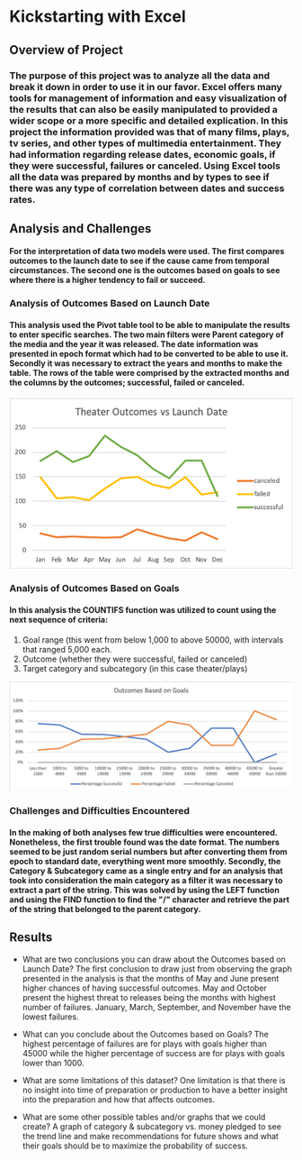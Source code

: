 # Kickstarting with Excel

## Overview of Project

### The purpose of this project was to analyze all the data and break it down in order to use it in our favor. Excel offers many tools for management of information and easy visualization of the results that can also be easily manipulated to provided a wider scope or a more specific and detailed explication. In this project the information provided was that of many films, plays, tv series, and other types of multimedia entertainment. They had information regarding release dates, economic goals, if they were successful, failures or canceled. Using Excel tools all the data was prepared by months and by types to see if there was any type of correlation between dates and success rates.  

## Analysis and Challenges

#### For the interpretation of data two models were used. The first compares outcomes to the launch date to see if the cause came from temporal circumstances. The second one is the outcomes based on goals to see where there is a higher tendency to fail or succeed.  

### Analysis of Outcomes Based on Launch Date

#### This analysis used the Pivot table tool to be able to manipulate the results to enter specific searches. The two main filters were Parent category of the media and the year it was released. The date information was presented in epoch format which had to be converted to be able to use it. Secondly it was necessary to extract the years and months to make the table. The rows of the table were comprised by the extracted months and the columns by the outcomes; successful, failed or canceled. 

![Table of Outcomes based on launch date](/Resources/Theater_Outcomes_vs_Launch.png)   

### Analysis of Outcomes Based on Goals

#### In this analysis the COUNTIFS function was utilized to count using the next sequence of criteria:
1. Goal range (this went from below 1,000 to above 50000, with intervals that ranged 5,000 each. 
2. Outcome (whether they were successful, failed or canceled)
3. Target category and subcategory (in this case theater/plays)

![Table of Outcomes based on Goals](/Resources/Outcomes_vs_Goals.png) 

### Challenges and Difficulties Encountered

#### In the making of both analyses few true difficulties were encountered. Nonetheless, the first trouble found was the date format. The numbers seemed to be just random serial numbers but after converting them from epoch to standard date, everything went more smoothly. Secondly, the Category & Subcategory came as a single entry and for an analysis that took into consideration the main category as a filter it was necessary to extract a part of the string. This was solved by using the LEFT function and using the FIND function to find the "/" character and retrieve the part of the string that belonged to the parent category. 

## Results

- What are two conclusions you can draw about the Outcomes based on Launch Date?
The first conclusion to draw just from observing the graph presented in the analysis is that the months of May and June present higher chances of having successful outcomes. May and October present the highest threat to releases being the months with highest number of failures. January, March, September, and November have the lowest failures. 


- What can you conclude about the Outcomes based on Goals?
The highest percentage of failures are for plays with goals higher than 45000 while the higher percentage of success are for plays with goals lower than 1000. 

- What are some limitations of this dataset?
One limitation is that there is no insight into time of preparation or production to have a better insight into the preparation and how that affects outcomes. 

- What are some other possible tables and/or graphs that we could create?
A graph of category & subcategory vs. money pledged to see the trend line and make recommendations for future shows and what their goals should be to maximize the probability of success. 
